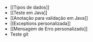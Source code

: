- [[Tipos de dados]]
- [[Teste em Java]]
- [[Anotação para validação em Java]]
- [[Exceptions personalizada]]
- [[Mensagem de Erro personalizado]]
- Teste git